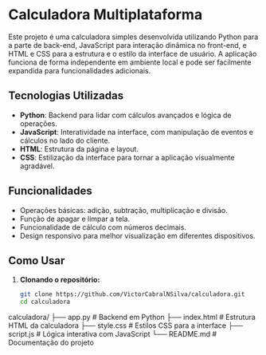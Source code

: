 # Calculadora Multiplataforma

Este projeto é uma calculadora simples desenvolvida utilizando Python para a parte de back-end, JavaScript para interação dinâmica no front-end, e HTML e CSS para a estrutura e o estilo da interface de usuário. A aplicação funciona de forma independente em ambiente local e pode ser facilmente expandida para funcionalidades adicionais.

## Tecnologias Utilizadas

- **Python**: Backend para lidar com cálculos avançados e lógica de operações.
- **JavaScript**: Interatividade na interface, com manipulação de eventos e cálculos no lado do cliente.
- **HTML**: Estrutura da página e layout.
- **CSS**: Estilização da interface para tornar a aplicação visualmente agradável.

## Funcionalidades

- Operações básicas: adição, subtração, multiplicação e divisão.
- Função de apagar e limpar a tela.
- Funcionalidade de cálculo com números decimais.
- Design responsivo para melhor visualização em diferentes dispositivos.

## Como Usar

1. **Clonando o repositório:**

   ```bash
   git clone https://github.com/VictorCabralNSilva/calculadora.git
   cd calculadora


calculadora/
├── app.py                # Backend em Python
├── index.html            # Estrutura HTML da calculadora
├── style.css             # Estilos CSS para a interface
├── script.js             # Lógica interativa com JavaScript
└── README.md             # Documentação do projeto